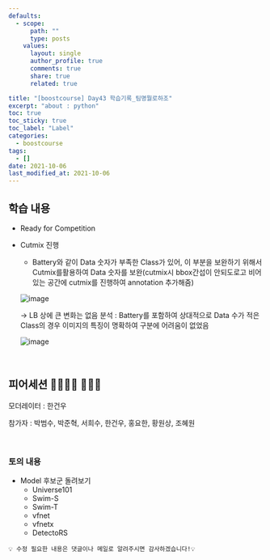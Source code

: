 ```yaml
---
defaults:
  - scope:
      path: ""
      type: posts
    values:
      layout: single
      author_profile: true
      comments: true
      share: true
      related: true

title: "[boostcourse] Day43 학습기록_팀명뭘로하조"
excerpt: "about : python"
toc: true
toc_sticky: true
toc_label: "Label"
categories:
  - boostcourse
tags:
  - []
date: 2021-10-06
last_modified_at: 2021-10-06
---
```


## 학습 내용

- Ready for Competition
- Cutmix 진행
  - Battery와 같이 Data 숫자가 부족한 Class가 있어, 이 부분을 보완하기 위해서 Cutmix를활용하여 Data 숫자를 보완(cutmix시 bbox간섭이 안되도로고 비어있는 공간에 cutmix를 진행하여 annotation 추가해줌)

  ![image](https://user-images.githubusercontent.com/77658029/137634994-39ec2f51-3ab1-4f8e-b822-1760eb91c4e9.png)

  -> LB 상에 큰 변화는 없음
  분석 : Battery를 포함하여 상대적으로 Data 수가 적은 Class의 경우 이미지의 특징이 명확하여 구분에 어려움이 없었음

  ![image](https://user-images.githubusercontent.com/77658029/137635361-e0e3cfa1-d478-4596-a1e9-62cdf600775b.png)
 
<br>

## 피어세션 👨‍👨‍👦‍👦 👨‍👨‍👦

모더레이터 : 한건우

참가자 : 박범수, 박준혁, 서희수, 한건우, 홍요한, 황원상, 조혜원

<br>

### 토의 내용

- Model 후보군 돌려보기
  - Universe101
  - Swim-S
  - Swim-T
  - vfnet
  - vfnetx
  - DetectoRS

```
💡 수정 필요한 내용은 댓글이나 메일로 알려주시면 감사하겠습니다!💡 
```
